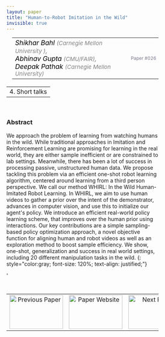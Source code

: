 ```yaml
---
layout: paper
title: "Human-to-Robot Imitation in the Wild"
invisible: true
---
```

<head>
<style>
* {
  box-sizing: border-box;
}

#myInput {
  background-position: 10px 10px;
  background-repeat: no-repeat;
  width: 100%;
  font-size: 100%;
  padding: 12px 20px 12px 40px;
  border: 1px solid #ddd;
  margin-bottom: 12px;
}

#myTable, #myTableA {
  border-collapse: collapse;
  width: 100%;
  border: 1px solid #ddd;
  font-size: 100%;
}

#myTable th, #myTable td, #myTableA th, #myTableA td {
  text-align: left;
  padding: 12px;
}

#myTable tr, #myTableA tr {
  border-bottom: 1px solid #ddd;
}

#myTable tr.header, #myTable tr:hover, #myTableA tr.header, #myTableA tr:hover {
  background-color: #f1f1f1;
}


#eventcounter1 a {
    font-size: 12px;
    color: #ffffff;
    display: block;
}

#eventcounter1 a:hover {
    text-decoration: none;
}

#eventcounter2 a {
    font-size: 12px;
    color: #ffffff;
    display: block;
}

#eventcounter2 a:hover {
    text-decoration: none;
}

</style>
</head>

<table width = "95%" style="padding-left: 15px; margin-left: auto; margin-right: 10px;">
<tr><td style = "vertical-align: top; padding-right: 25px;" rowspan="2">
<span style="color:black; font-size: 110%;"><i>
Shikhar Bahl <span style="color:gray; font-size: 85%">(Carnegie Mellon University )</span><span style="color:gray; font-size: 100%">,</span><br>
Abhinav Gupta <span style="color:gray; font-size: 85%">(CMU/FAIR)</span><span style="color:gray; font-size: 100%">,</span><br>
Deepak Pathak <span style="color:gray; font-size: 85%">(Carnegie Mellon University)</span>
</i></span>
</td>

<tr>
<td style="color:#777789; text-align:right; font-size: 75%; margin-right:10px;">Paper&nbsp;#026</td>
</tr>
</table>

<table width="80%" style="margin-top: 20px; margin-left: auto; margin-right: auto;">
  <tr>
    <td style="text-align:center;">4. Short talks</td>
  </tr>
</table>
<br>


### Abstract
We approach the problem of learning from watching humans in the wild. While traditional approaches in Imitation and Reinforcement Learning are promising for learning in the real world, they are either sample inefficient or are constrained to lab settings. Meanwhile, there has been a lot of success in processing passive, unstructured human data. We propose tackling this problem via an efficient one-shot robot learning algorithm, centered around learning from a third person perspective. We call our method WHIRL: In the Wild Human-Imitated Robot Learning. In WHIRL, we aim to use human videos to gather a prior over the intent of the demonstrator, advances in computer vision, and use this to initialize our agent's policy. We introduce an efficient real-world policy learning scheme, that improves over the human prior using interactions. Our key contributions are a simple sampling-based policy optimization approach, a novel objective function for aligning human and robot videos as well as an exploration method to boost sample efficiency. We show, one-shot, generalization and success in real world settings, including 20 different manipulation tasks in the wild. 
{: style="color:gray; font-size: 120%; text-align: justified;"}


<table width="100%" style="margin-top:40px;">
<tr>
    <td style="width: 30%; text-align: center;"><a href="{ site.baseurl }/program/papers/025/">
<img src="{ site.baseurl }/images/previous_paper_icon.png"
       alt="Previous Paper" width = "142"  height = "90"/> 
</a> </td>
<td style="text-align: center;"><a href="{{ site.baseurl }}/program/papers">
<img src="{{ site.baseurl }}/images/overview_icon.png"
       alt="Paper Website" width = "142"  height = "90"/> 
</a> </td>
    <td style="width: 30%; text-align: center;"><a href="{ site.baseurl }/program/papers/027/">
    <img src="{ site.baseurl }/images/next_paper_icon.png"
        alt="Next Paper" width = "142"  height = "90"/>
    </a></td>
'</tr>
</table>
